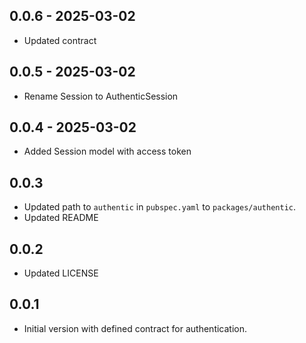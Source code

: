 ## 0.0.6 - 2025-03-02

- Updated contract

## 0.0.5 - 2025-03-02

- Rename Session to AuthenticSession

## 0.0.4 - 2025-03-02

- Added Session model with access token

## 0.0.3

- Updated path to `authentic` in `pubspec.yaml` to `packages/authentic`.
- Updated README

## 0.0.2

- Updated LICENSE

## 0.0.1

- Initial version with defined contract for authentication.